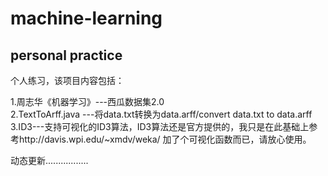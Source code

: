 # machine-learning
personal practice
------
个人练习，该项目内容包括：<br>

1.周志华《机器学习》---西瓜数据集2.0<br>
2.TextToArff.java ---将data.txt转换为data.arff/convert data.txt to data.arff<br>
3.ID3---支持可视化的ID3算法，ID3算法还是官方提供的，我只是在此基础上参考http://davis.wpi.edu/~xmdv/weka/ 加了个可视化函数而已，请放心使用。<br>

动态更新.................
